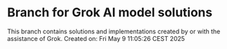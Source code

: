 # Branch for Grok AI model solutions
This branch contains solutions and implementations created by or with the assistance of Grok.
Created on: Fri May  9 11:05:26 CEST 2025
